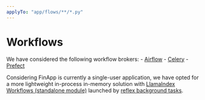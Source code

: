 ```yaml
---
applyTo: "app/flows/**/*.py"
---
```


# Workflows

We have considered the following workflow brokers:
    - [Airflow](https://github.com/apache/incubator-airflow)
    - [Celery](https://github.com/celery/celery)
    - [Prefect](https://github.com/PrefectHQ/Prefect)

Considering FinApp is currently a single-user application, we have opted for a more lightweight in-process in-memory solution with [LlamaIndex Workflows (standalone module)](https://pypi.org/project/llama-index-workflows/) launched by [reflex background tasks](https://reflex.dev/docs/events/background-events/#background-tasks).